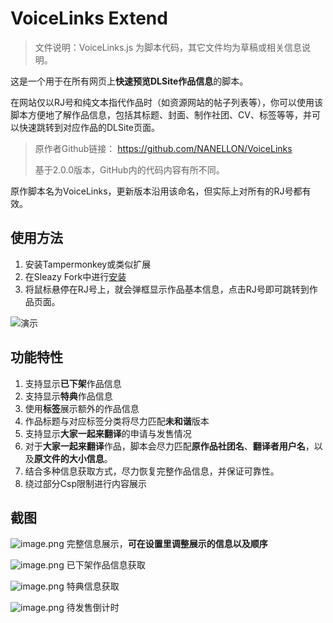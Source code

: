 # VoiceLinks Extend
> 文件说明：VoiceLinks.js 为脚本代码，其它文件均为草稿或相关信息说明。

这是一个用于在所有网页上**快速预览DLSite作品信息**的脚本。

在网站仅以RJ号和纯文本指代作品时（如资源网站的帖子列表等），你可以使用该脚本方便地了解作品信息，包括其标题、封面、制作社团、CV、标签等等，并可以快速跳转到对应作品的DLSite页面。

> 原作者Github链接：
> https://github.com/NANELLON/VoiceLinks
> 
> 基于2.0.0版本，GitHub内的代码内容有所不同。

原作脚本名为VoiceLinks，更新版本沿用该命名，但实际上对所有的RJ号都有效。

## 使用方法
1. 安装Tampermonkey或类似扩展
2. 在Sleazy Fork中进行[安装](https://sleazyfork.org/zh-CN/scripts/456775-voicelinks)
3. 将鼠标悬停在RJ号上，就会弹框显示作品基本信息，点击RJ号即可跳转到作品页面。

![演示](https://s2.loli.net/2024/09/10/n9suWYRiltp2PqI.gif)

## 功能特性
1. 支持显示**已下架**作品信息
2. 支持显示**特典**作品信息
3. 使用**标签**展示额外的作品信息
4. 作品标题与对应标签分类将尽力匹配**未和谐**版本
5. 支持显示**大家一起来翻译**的申请与发售情况
6. 对于**大家一起来翻译**作品，脚本会尽力匹配**原作品社团名**、**翻译者用户名**，以及**原文件的大小信息**。
7. 结合多种信息获取方式，尽力恢复完整作品信息，并保证可靠性。
8. 绕过部分Csp限制进行内容展示

## 截图
![image.png](https://s2.loli.net/2024/10/25/5Ubkt1AZdeBojyf.png)
完整信息展示，**可在设置里调整展示的信息以及顺序**

![image.png](https://s2.loli.net/2024/10/25/8lnBhg7WGwFC1Lo.png)
已下架作品信息获取

![image.png](https://s2.loli.net/2024/10/25/DuMYmr87hWRt6k1.png)
特典信息获取

![image.png](https://s2.loli.net/2024/10/25/pBr1HKZCTkzlxvf.png)
待发售倒计时

